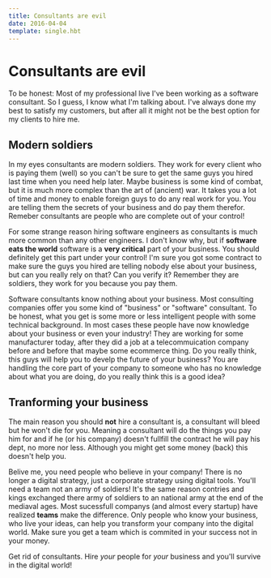 ```yaml
---
title: Consultants are evil
date: 2016-04-04
template: single.hbt
---
```

# Consultants are evil

To be honest: Most of my professional live I've been working as a software consultant. So I guess, I know what I'm talking about. I've always done my best to satisfy my customers, but after all it might not be the best option for my clients to hire me.

## Modern soldiers

In my eyes consultants are modern soldiers. They work for every client who is paying them (well) so you can't be sure to get the same guys you hired last time when you need help later. Maybe business is some kind of combat, but it is much more complex than the art of (ancient) war. It takes you a lot of time and money to enable foreign guys to do any real work for you. You are telling them the secrets of your business and do pay them therefor. Remeber consultants are people who are complete out of your control!

For some strange reason hiring software engineers as consultants is much more common than any other engineers. I don't know why, but if __software eats the world__ software is a __very critical__ part of your business. You should definitely get this part under your control! I'm sure you got some contract to make sure the guys you hired are telling nobody else about your business, but can you really rely on that? Can you verify it? Remember they are soldiers, they work for you because you pay them.

Software consultants know nothing about your business. Most consulting companies offer you some kind of "business" or "software" consultant. To be honest, what you get is some more or less intelligent people with some technical background. In most cases these people have now knowledge about your business or even your industry! They are working for some manufacturer today, after they did a job at a telecommuication company before and before that maybe some ecommerce thing. Do you really think, this guys will help you to develp the future of your business? You are handling the core part of your company to someone who has no knowledge about what you are doing, do you really think this is a good idea?

## Tranforming your business

The main reason you should __not__ hire a consultant is, a consultant will bleed but he won't die for you. Meaning a consultant will do the things you pay him for and if he (or his company) doesn't fullfill the contract he will pay his dept, no more nor less. Although you might get some money (back) this doesn't help you.
 
Belive me, you need people who believe in your company! There is no longer a digital strategy, just a corporate strategy using digital tools. You'll need a team not an army of soldiers! It's the same reason contries and kings exchanged there army of soldiers to an national army at the end of the mediaval ages. Most sucessfull companys (and almost every startup) have realized __teams__ make the difference.  Only people who know your business, who live your ideas, can help you transform your company into the digital world. Make sure you get a team which is commited in your success not in your money.

Get rid of consultants.  Hire _your_ people for _your_ business and you'll survive in the digital world!